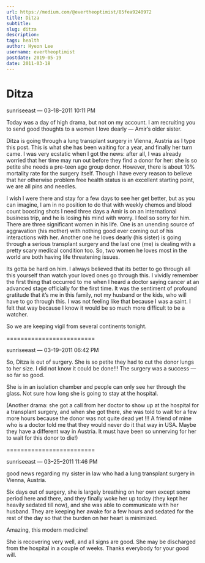 ```yaml
---
url: https://medium.com/@evertheoptimist/85fea9240972
title: Ditza
subtitle: 
slug: ditza
description: 
tags: health
author: Hyeon Lee
username: evertheoptimist
postdate: 2019-05-19
date: 2011-03-18
---
```


# Ditza

sunriseeast — 03–18–2011 10:11 PM

Today was a day of high drama, but not on my account. I am recruiting you to send good thoughts to a women I love dearly — Amir’s older sister.

Ditza is going through a lung transplant surgery in Vienna, Austria as I type this post. This is what she has been waiting for a year, and finally her turn came. I was very ecstatic when I got the news: after all, I was already worried that her time may run out before they find a donor for her: she is so petite she needs a pre-teen age group donor. However, there is about 10% mortality rate for the surgery itself. Though I have every reason to believe that her otherwise problem free health status is an excellent starting point, we are all pins and needles.

I wish I were there and stay for a few days to see her get better, but as you can imagine, I am in no position to do that with weekly chemos and blood count boosting shots I need three days a Amir is on an international business trip, and he is losing his mind with worry. I feel so sorry for him. There are three significant women in his life. One is an unending source of aggravation (his mother) with nothing good ever coming out of his interactions with her. Another one he loves dearly (his sister) is going through a serious transplant surgery and the last one (me) is dealing with a pretty scary medical condition too. So, two women he loves most in the world are both having life threatening issues.

Its gotta be hard on him. I always believed that its better to go through all this yourself than watch your loved ones go through this. I vividly remember the first thing that occurred to me when I heard a doctor saying cancer at an advanced stage officially for the first time. It was the sentiment of profound gratitude that it’s me in this family, not my husband or the kids, who will have to go through this. I was not feeling like that because I was a saint. I felt that way because I know it would be so much more difficult to be a watcher.

So we are keeping vigil from several continents tonight.

=========================

sunriseeast — 03–19–2011 06:42 PM

So, Ditza is out of surgery. She is so petite they had to cut the donor lungs to her size. I did not know it could be done!!! The surgery was a success — so far so good.

She is in an isolation chamber and people can only see her through the glass. Not sure how long she is going to stay at the hospital.

(Another drama: she got a call from her doctor to show up at the hospital for a transplant surgery, and when she got there, she was told to wait for a few more hours because the donor was not quite dead yet !!! A friend of mine who is a doctor told me that they would never do it that way in USA. Maybe they have a different way in Austria. It must have been so unnerving for her to wait for this donor to die!)

=========================

sunriseeast — 03–25–2011 11:46 PM

good news regarding my sister in law who had a lung transplant surgery in Vienna, Austria.

Six days out of surgery, she is largely breathing on her own except some period here and there, and they finally woke her up today (they kept her heavily sedated till now), and she was able to communicate with her husband. They are keeping her awake for a few hours and sedated for the rest of the day so that the burden on her heart is minimized.

Amazing, this modern medicine!

She is recovering very well, and all signs are good. She may be discharged from the hospital in a couple of weeks. Thanks everybody for your good will.


